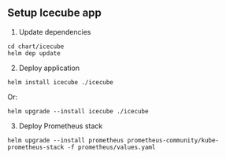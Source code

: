 ## Setup Icecube app
1. Update dependencies
```
cd chart/icecube
helm dep update
```
2. Deploy application
```
helm install icecube ./icecube
```
Or:
```
helm upgrade --install icecube ./icecube
```
3. Deploy Prometheus stack
```
helm upgrade --install prometheus prometheus-community/kube-prometheus-stack -f prometheus/values.yaml
```
